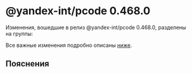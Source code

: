 # @yandex-int/pcode 0.468.0

<!-- ЧЕЛОВЕЧЕСКОЕ ВСТУПЛЕНИЕ -->

Изменения, вошедшие в релиз @yandex-int/pcode 0.468.0, разделены на группы:

Все важные изменения подробно описаны [ниже](#Пояснения).

## Пояснения

